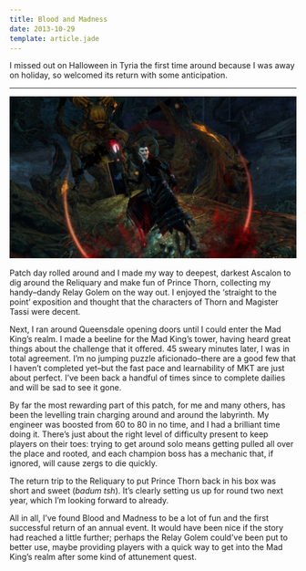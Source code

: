 ```yaml
---
title: Blood and Madness
date: 2013-10-29
template: article.jade
---
```


I missed out on Halloween in Tyria the first time around because I was away on holiday, so welcomed its return with some anticipation.

---

![Bloody Prince Thorn](bloody-prince.jpg)

Patch day rolled around and I made my way to deepest, darkest Ascalon to dig around the Reliquary and make fun of Prince Thorn, collecting my handy–dandy Relay Golem on the way out. I enjoyed the ‘straight to the point’ exposition and thought that the characters of Thorn and Magister Tassi were decent.

Next, I ran around Queensdale opening doors until I could enter the Mad King’s realm. I made a beeline for the Mad King’s tower, having heard great things about the challenge that it offered. 45 sweary minutes later, I was in total agreement. I’m no jumping puzzle aficionado–there are a good few that I haven’t completed yet–but the fast pace and learnability of MKT are just about perfect. I’ve been back a handful of times since to complete dailies and will be sad to see it gone.

By far the most rewarding part of this patch, for me and many others, has been the levelling train charging around and around the labyrinth. My engineer was boosted from 60 to 80 in no time, and I had a brilliant time doing it. There’s just about the right level of difficulty present to keep players on their toes: trying to get around solo means getting pulled all over the place and rooted, and each champion boss has a mechanic that, if ignored, will cause zergs to die quickly.

The return trip to the Reliquary to put Prince Thorn back in his box was short and sweet (*badum tsh*). It’s clearly setting us up for round two next year, which I’m looking forward to already.

All in all, I’ve found Blood and Madness to be a lot of fun and the first successful return of an annual event. It would have been nice if the story had reached a little further; perhaps the Relay Golem could’ve been put to better use, maybe providing players with a quick way to get into the Mad King’s realm after some kind of attunement quest.
